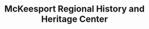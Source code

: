 ---
layout: repo
title: "McKeesport Regional History and Heritage Center"
id: 14461
permalink: repos/14461/
---